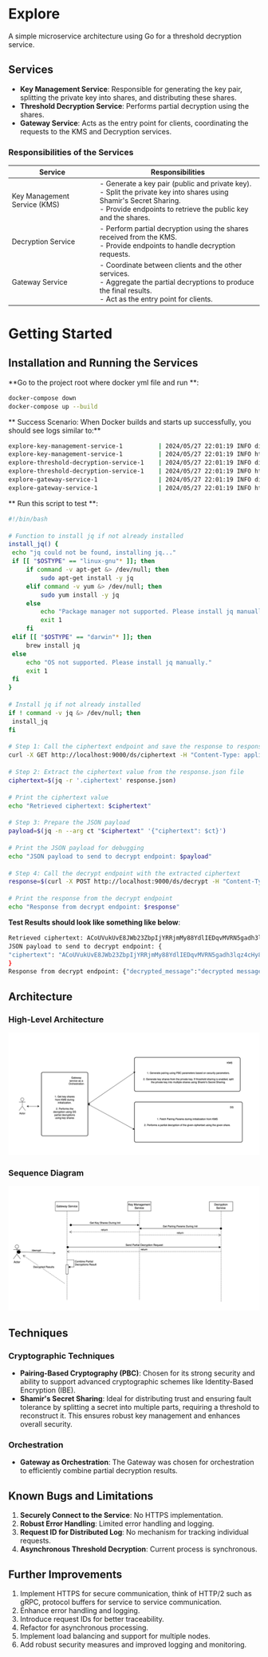 # Explore
A simple microservice architecture using Go for a threshold decryption service. 

## Services

- **Key Management Service**: Responsible for generating the key pair, splitting the private key into shares, and distributing these shares.
- **Threshold Decryption Service**: Performs partial decryption using the shares.
- **Gateway Service**: Acts as the entry point for clients, coordinating the requests to the KMS and Decryption services.

### Responsibilities of the Services

| Service             | Responsibilities                                                                                                                                                                          |
|---------------------|-------------------------------------------------------------------------------------------------------------------------------------------------------------------------------------------|
| Key Management Service (KMS) | - Generate a key pair (public and private key).<br> - Split the private key into shares using Shamir's Secret Sharing.<br> - Provide endpoints to retrieve the public key and the shares. |
| Decryption Service  | - Perform partial decryption using the shares received from the KMS.<br> - Provide endpoints to handle decryption requests.                                                               |
| Gateway Service     | - Coordinate between clients and the other services.<br> - Aggregate the partial decryptions to produce the final results.<br> - Act as the entry point for clients.                      |


# Getting Started
## Installation and Running the Services

**Go to the project root where docker yml file and run **:
   ```sh
   docker-compose down
   docker-compose up --build

   ```
** Success Scenario: When Docker builds and starts up successfully, you should see logs similar to:**
   ```sh
   explore-key-management-service-1          | 2024/05/27 22:01:19 INFO di container is starting up
   explore-key-management-service-1          | 2024/05/27 22:01:19 INFO http server is started successfully addr=0.0.0.0:9001
   explore-threshold-decryption-service-1    | 2024/05/27 22:01:19 INFO di container is starting up
   explore-threshold-decryption-service-1    | 2024/05/27 22:01:19 INFO http server is started successfully addr=0.0.0.0:9002
   explore-gateway-service-1                 | 2024/05/27 22:01:19 INFO di container is starting up
   explore-gateway-service-1                 | 2024/05/27 22:01:19 INFO http server is started successfully addr=0.0.0.0:9000
   ```
** Run this script to test **:
   ```sh
#!/bin/bash

# Function to install jq if not already installed
install_jq() {
    echo "jq could not be found, installing jq..."
    if [[ "$OSTYPE" == "linux-gnu"* ]]; then
        if command -v apt-get &> /dev/null; then
            sudo apt-get install -y jq
        elif command -v yum &> /dev/null; then
            sudo yum install -y jq
        else
            echo "Package manager not supported. Please install jq manually."
            exit 1
        fi
    elif [[ "$OSTYPE" == "darwin"* ]]; then
        brew install jq
    else
        echo "OS not supported. Please install jq manually."
        exit 1
    fi
}

# Install jq if not already installed
if ! command -v jq &> /dev/null; then
    install_jq
fi

# Step 1: Call the ciphertext endpoint and save the response to response.json
curl -X GET http://localhost:9000/ds/ciphertext -H "Content-Type: application/json" -o response.json

# Step 2: Extract the ciphertext value from the response.json file
ciphertext=$(jq -r '.ciphertext' response.json)

# Print the ciphertext value
echo "Retrieved ciphertext: $ciphertext"

# Step 3: Prepare the JSON payload
payload=$(jq -n --arg ct "$ciphertext" '{"ciphertext": $ct}')

# Print the JSON payload for debugging
echo "JSON payload to send to decrypt endpoint: $payload"

# Step 4: Call the decrypt endpoint with the extracted ciphertext
response=$(curl -X POST http://localhost:9000/ds/decrypt -H "Content-Type: application/json" -d "$payload")

# Print the response from the decrypt endpoint
echo "Response from decrypt endpoint: $response"

   ```
**Test Results should look like something like below**:
   ```sh
  Retrieved ciphertext: ACoUVukUvE8JWb23ZbpIjYRRjmMy88YdlIEDqvMVRN5gadh3lqz4cHy8M0M8v0Jo+mtyj/sqPbivO3rphxxzyXkBG7UJ3GDkoL4vmxG8rUxvWiZU89iwESWY+B+XIoEko8SEbSxDJeXJJqZ3rGX/Z+uO4S/Gb001rBD1ci+UOvN3EQ==
JSON payload to send to decrypt endpoint: {
  "ciphertext": "ACoUVukUvE8JWb23ZbpIjYRRjmMy88YdlIEDqvMVRN5gadh3lqz4cHy8M0M8v0Jo+mtyj/sqPbivO3rphxxzyXkBG7UJ3GDkoL4vmxG8rUxvWiZU89iwESWY+B+XIoEko8SEbSxDJeXJJqZ3rGX/Z+uO4S/Gb001rBD1ci+UOvN3EQ=="
}
Response from decrypt endpoint: {"decrypted_message":"decrypted message goes here"}
   ```

## Architecture
### High-Level Architecture

![Project Architecture](./docs/diagrams/HighLevel.png)

### Sequence Diagram
![Project Architecture](./docs/diagrams/Sequence.png)

## Techniques
### Cryptographic Techniques

- **Pairing-Based Cryptography (PBC)**: Chosen for its strong security and ability to support advanced cryptographic schemes like Identity-Based Encryption (IBE).
- **Shamir's Secret Sharing**: Ideal for distributing trust and ensuring fault tolerance by splitting a secret into multiple parts, requiring a threshold to reconstruct it. This ensures robust key management and enhances overall security.

### Orchestration

- **Gateway as Orchestration**: The Gateway was chosen for orchestration to efficiently combine partial decryption results.

## Known Bugs and Limitations

1. **Securely Connect to the Service**: No HTTPS implementation.
2. **Robust Error Handling**: Limited error handling and logging.
3. **Request ID for Distributed Log**: No mechanism for tracking individual requests.
4. **Asynchronous Threshold Decryption**: Current process is synchronous.

## Further Improvements

1. Implement HTTPS for secure communication, think of HTTP/2 such as gRPC, protocol buffers for service to service communication. 
2. Enhance error handling and logging.
3. Introduce request IDs for better traceability.
4. Refactor for asynchronous processing.
5. Implement load balancing and support for multiple nodes.
6. Add robust security measures and improved logging and monitoring.


